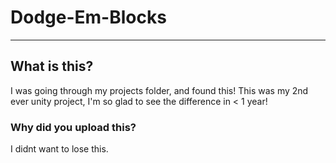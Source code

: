 # Dodge-Em-Blocks

---
## What is this?

I was going through my projects folder, and found this! This was my 2nd ever unity project, I'm so glad to see the difference in < 1 year!

### Why did you upload this?

I didnt want to lose this.
